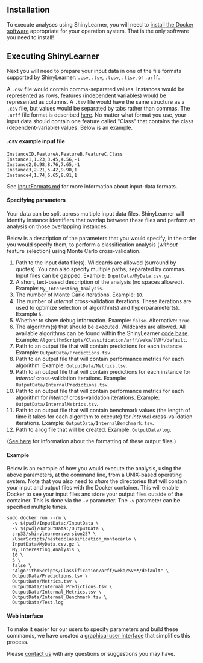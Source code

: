 ## Installation

To execute analyses using ShinyLearner, you will need to [install the Docker software](https://docs.docker.com/engine/installation) appropriate for your operation system. That is the only software you need to install!

## Executing ShinyLearner

Next you will need to prepare your input data in one of the file formats supported by ShinyLearner: ```.csv```, ```.tsv```, ```.tcsv```, ```.ttsv```, or ```.arff```.

A ```.csv``` file would contain comma-separated values. Instances would be represented as rows, features (independent variables) would be represented as columns. A ```.tsv``` file would have the same structure as a ```.csv``` file, but values would be separated by tabs rather than commas. The ```.arff``` file format is described [here](http://www.cs.waikato.ac.nz/ml/weka/arff.html). No matter what format you use, your input data should contain one feature called "Class" that contains the class (dependent-variable) values. Below is an example.

#### .csv example input file

```
InstanceID,FeatureA,FeatureB,FeatureC,Class
Instance1,1.23,3.45,4.56,-1
Instance2,0.98,8.76,7.65,-1
Instance3,2.21,5.42,9.90,1
Instance4,1.74,6.65,8.81,1
```

See [InputFormats.md](https://github.com/srp33/ShinyLearner/blob/master/InputFormats.md) for more information about input-data formats.

#### Specifying parameters

Your data can be split across multiple input data files. ShinyLearner will identify instance identifiers that overlap between these files and perform an analysis on those overlapping instances.

Below is a description of the parameters that you would specify, in the order you would specify them, to perform a classification analysis (*without* feature selection) using Monte Carlo cross-validation.

1. Path to the input data file(s). Wildcards are allowed (surround by quotes). You can also specify multiple paths, separated by commas. Input files can be gzipped. Example: ```InputData/MyData.csv.gz```.
2. A short, text-based description of the analysis (no spaces allowed). Example: ```My_Interesting_Analysis```.
3. The number of Monte Carlo iterations. Example: ```10```.
4. The number of *internal* cross-validation iterations. These iterations are used to optimize selection of algorithm(s) and hyperparameter(s). Example ```5```.
5. Whether to show debug information. Example: ```false```. Alternative: ```true```.
6. The algorithm(s) that should be executed. Wildcards are allowed. All available algorithms can be found within the ShinyLearner [code base](https://github.com/srp33/ShinyLearner/tree/master/AlgorithmScripts/Classification). Example: ```AlgorithmScripts/Classification/arff/weka/SVM*/default```.
7. Path to an output file that will contain predictions for each instance. Example: ```OutputData/Predictions.tsv```.
8. Path to an output file that will contain performance metrics for each algorithm. Example: ```OutputData/Metrics.tsv```.
9. Path to an output file that will contain predictions for each instance for *internal* cross-validation iterations. Example: ```OutputData/InternalPredictions.tsv```.
10. Path to an output file that will contain performance metrics for each algorithm for *internal* cross-validation iterations. Example: ```OutputData/InternalMetrics.tsv```.
11. Path to an output file that will contain benchmark values (the length of time it takes for each algorithm to execute) for *internal* cross-validation iterations. Example: ```OutputData/InternalBenchmark.tsv```.
12. Path to a log file that will be created. Example: ```OutputData/log```.

([See here](https://github.com/srp33/ShinyLearner/blob/master/OutputFiles.md) for information about the formatting of these output files.)

#### Example

Below is an example of how you would execute the analysis, using the above parameters, at the command line, from a UNIX-based operating system. Note that you also need to *share* the directories that will contain your input and output files with the Docker container. This will enable Docker to see your input files and store your output files outside of the container. This is done via the ```-v``` parameter. The ```-v``` parameter can be specified multiple times.

```
sudo docker run --rm \
  -v $(pwd)/InputData:/InputData \
  -v $(pwd)/OutputData:/OutputData \
  srp33/shinylearner:version257 \
  /UserScripts/nestedclassification_montecarlo \
  InputData/MyData.csv.gz \
  My_Interesting_Analysis \
  10 \
  5 \
  false \
  "AlgorithmScripts/Classification/arff/weka/SVM*/default" \
  OutputData/Predictions.tsv \
  OutputData/Metrics.tsv \
  OutputData/Internal_Predictions.tsv \
  OutputData/Internal_Metrics.tsv \
  OutputData/Internal_Benchmark.tsv \
  OutputData/Test.log
```

#### Web interface

To make it easier for our users to specify parameters and build these commands, we have created a [graphical user interface](http://shinylearner.byu.edu) that simplifies this process.

Please [contact us](https://github.com/srp33/ShinyLearner/blob/master/Contact.md) with any questions or suggestions you may have.
